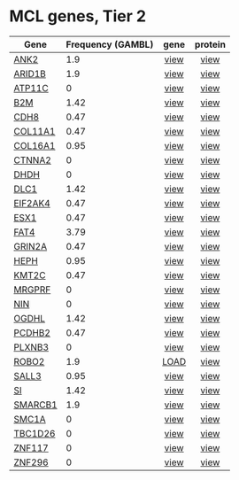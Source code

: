 # MCL genes, Tier 2
| Gene | Frequency (GAMBL) | gene | protein |
| ------ | ----- | :-: | :-: |
| [ANK2](https://github.com/morinlab/ABCG/blob/main/genes/simple_somatic_mutation/ANK2.md) | 1.9 | [view](../images/proteinpaint/ANK2.svg) | [view](../images/proteinpaint/ANK2_NM_001148.svg) |
| [ARID1B](https://github.com/morinlab/ABCG/blob/main/genes/simple_somatic_mutation/ARID1B.md) | 1.9 | [view](../images/proteinpaint/ARID1B.svg) | [view](../images/proteinpaint/ARID1B_NM_017519.svg) |
| [ATP11C](https://github.com/morinlab/ABCG/blob/main/genes/simple_somatic_mutation/ATP11C.md) | 0 | [view](../images/proteinpaint/ATP11C.svg) | [view](../images/proteinpaint/ATP11C_NM_173694.svg) |
| [B2M](https://github.com/morinlab/ABCG/blob/main/genes/simple_somatic_mutation/B2M.md) | 1.42 | [view](../images/proteinpaint/B2M.svg) | [view](../images/proteinpaint/B2M_NM_004048.svg) |
| [CDH8](https://github.com/morinlab/ABCG/blob/main/genes/simple_somatic_mutation/CDH8.md) | 0.47 | [view](../images/proteinpaint/CDH8.svg) | [view](../images/proteinpaint/CDH8_NM_001796.svg) |
| [COL11A1](https://github.com/morinlab/ABCG/blob/main/genes/simple_somatic_mutation/COL11A1.md) | 0.47 | [view](../images/proteinpaint/COL11A1.svg) | [view](../images/proteinpaint/COL11A1_NM_001854.svg) |
| [COL16A1](https://github.com/morinlab/ABCG/blob/main/genes/simple_somatic_mutation/COL16A1.md) | 0.95 | [view](../images/proteinpaint/COL16A1.svg) | [view](../images/proteinpaint/COL16A1_NM_001856.svg) |
| [CTNNA2](https://github.com/morinlab/ABCG/blob/main/genes/simple_somatic_mutation/CTNNA2.md) | 0 | [view](../images/proteinpaint/CTNNA2.svg) | [view](../images/proteinpaint/CTNNA2_NM_004389.svg) |
| [DHDH](https://github.com/morinlab/ABCG/blob/main/genes/simple_somatic_mutation/DHDH.md) | 0 | [view](../images/proteinpaint/DHDH.svg) | [view](../images/proteinpaint/DHDH_NM_014475.svg) |
| [DLC1](https://github.com/morinlab/ABCG/blob/main/genes/simple_somatic_mutation/DLC1.md) | 1.42 | [view](../images/proteinpaint/DLC1.svg) | [view](../images/proteinpaint/DLC1_NM_182643.svg) |
| [EIF2AK4](https://github.com/morinlab/ABCG/blob/main/genes/simple_somatic_mutation/EIF2AK4.md) | 0.47 | [view](../images/proteinpaint/EIF2AK4.svg) | [view](../images/proteinpaint/EIF2AK4_NM_001013703.svg) |
| [ESX1](https://github.com/morinlab/ABCG/blob/main/genes/simple_somatic_mutation/ESX1.md) | 0.47 | [view](../images/proteinpaint/ESX1.svg) | [view](../images/proteinpaint/ESX1_NM_153448.svg) |
| [FAT4](https://github.com/morinlab/ABCG/blob/main/genes/simple_somatic_mutation/FAT4.md) | 3.79 | [view](../images/proteinpaint/FAT4.svg) | [view](../images/proteinpaint/FAT4_NM_024582.svg) |
| [GRIN2A](https://github.com/morinlab/ABCG/blob/main/genes/simple_somatic_mutation/GRIN2A.md) | 0.47 | [view](../images/proteinpaint/GRIN2A.svg) | [view](../images/proteinpaint/GRIN2A_NM_001134407.svg) |
| [HEPH](https://github.com/morinlab/ABCG/blob/main/genes/simple_somatic_mutation/HEPH.md) | 0.95 | [view](../images/proteinpaint/HEPH.svg) | [view](../images/proteinpaint/HEPH_NM_138737.svg) |
| [KMT2C](https://github.com/morinlab/ABCG/blob/main/genes/simple_somatic_mutation/KMT2C.md) | 0.47 | [view](../images/proteinpaint/KMT2C.svg) | [view](../images/proteinpaint/KMT2C_NM_170606.svg) |
| [MRGPRF](https://github.com/morinlab/ABCG/blob/main/genes/simple_somatic_mutation/MRGPRF.md) | 0 | [view](../images/proteinpaint/MRGPRF.svg) | [view](../images/proteinpaint/MRGPRF_NM_001098515.svg) |
| [NIN](https://github.com/morinlab/ABCG/blob/main/genes/simple_somatic_mutation/NIN.md) | 0 | [view](../images/proteinpaint/NIN.svg) | [view](../images/proteinpaint/NIN_NM_182944.svg) |
| [OGDHL](https://github.com/morinlab/ABCG/blob/main/genes/simple_somatic_mutation/OGDHL.md) | 1.42 | [view](../images/proteinpaint/OGDHL.svg) | [view](../images/proteinpaint/OGDHL_NM_018245.svg) |
| [PCDHB2](https://github.com/morinlab/ABCG/blob/main/genes/simple_somatic_mutation/PCDHB2.md) | 0.47 | [view](../images/proteinpaint/PCDHB2.svg) | [view](../images/proteinpaint/PCDHB2_NM_018936.svg) |
| [PLXNB3](https://github.com/morinlab/ABCG/blob/main/genes/simple_somatic_mutation/PLXNB3.md) | 0 | [view](../images/proteinpaint/PLXNB3.svg) | [view](../images/proteinpaint/PLXNB3_NM_005393.svg) |
| [ROBO2](https://github.com/morinlab/ABCG/blob/main/genes/simple_somatic_mutation/ROBO2.md) | 1.9 | [LOAD](https://www.bcgsc.ca/downloads/morinlab/GAMBL/test/genes/ROBO2.html) | [view](../images/proteinpaint/ROBO2_NM_001128929.svg) |
| [SALL3](https://github.com/morinlab/ABCG/blob/main/genes/simple_somatic_mutation/SALL3.md) | 0.95 | [view](../images/proteinpaint/SALL3.svg) | [view](../images/proteinpaint/SALL3_NM_171999.svg) |
| [SI](https://github.com/morinlab/ABCG/blob/main/genes/simple_somatic_mutation/SI.md) | 1.42 | [view](../images/proteinpaint/SI.svg) | [view](../images/proteinpaint/SI_NM_001041.svg) |
| [SMARCB1](https://github.com/morinlab/ABCG/blob/main/genes/simple_somatic_mutation/SMARCB1.md) | 1.9 | [view](../images/proteinpaint/SMARCB1.svg) | [view](../images/proteinpaint/SMARCB1_NM_003073.svg) |
| [SMC1A](https://github.com/morinlab/ABCG/blob/main/genes/simple_somatic_mutation/SMC1A.md) | 0 | [view](../images/proteinpaint/SMC1A.svg) | [view](../images/proteinpaint/SMC1A_NM_006306.svg) |
| [TBC1D26](https://github.com/morinlab/ABCG/blob/main/genes/simple_somatic_mutation/TBC1D26.md) | 0 | [view](../images/proteinpaint/TBC1D26.svg) | [view](../images/proteinpaint/TBC1D26_NM_178571.svg) |
| [ZNF117](https://github.com/morinlab/ABCG/blob/main/genes/simple_somatic_mutation/ZNF117.md) | 0 | [view](../images/proteinpaint/ZNF117.svg) | [view](../images/proteinpaint/ZNF117_NM_015852.svg) |
| [ZNF296](https://github.com/morinlab/ABCG/blob/main/genes/simple_somatic_mutation/ZNF296.md) | 0 | [view](../images/proteinpaint/ZNF296.svg) | [view](../images/proteinpaint/ZNF296_NM_145288.svg) |
